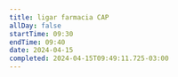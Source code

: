 ```yaml
---
title: ligar farmacia CAP
allDay: false
startTime: 09:30
endTime: 09:40
date: 2024-04-15
completed: 2024-04-15T09:49:11.725-03:00
---
```

